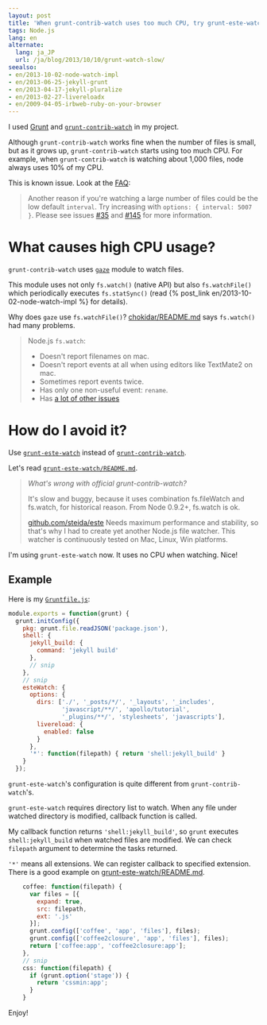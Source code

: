 ```yaml
---
layout: post
title: 'When grunt-contrib-watch uses too much CPU, try grunt-este-watch'
tags: Node.js
lang: en
alternate:
  lang: ja_JP
  url: /ja/blog/2013/10/10/grunt-watch-slow/
seealso:
- en/2013-10-02-node-watch-impl
- en/2013-06-25-jekyll-grunt
- en/2013-04-17-jekyll-pluralize
- en/2013-02-27-livereloadx
- en/2009-04-05-irbweb-ruby-on-your-browser
---
```

I used [Grunt] and [`grunt-contrib-watch`] in my project. 

Although `grunt-contrib-watch` works fine when the number of files is small, but as it grows up, `grunt-contrib-watch` starts using too much CPU. For example, when `grunt-contrib-watch` is watching about 1,000 files, node always uses 10% of my CPU.

This is known issue. Look at the [FAQ](https://github.com/gruntjs/grunt-contrib-watch/#why-is-the-watch-devouring-all-my-memorycpu):

> Another reason if you're watching a large number of files could be the low default `interval`. Try increasing with `options: { interval: 5007 }`. Please see issues [#35](https://github.com/gruntjs/grunt-contrib-watch/issues/35) and [#145](https://github.com/gruntjs/grunt-contrib-watch/issues/145) for more information.


What causes high CPU usage?
===========================

`grunt-contrib-watch` uses [`gaze`] module to watch files.

This module uses not only `fs.watch()` (native API) but also `fs.watchFile()` which periodically executes `fs.statSync()` (read {% post_link en/2013-10-02-node-watch-impl %} for details).

Why does `gaze` use `fs.watchFile()`? [chokidar/README.md](https://github.com/paulmillr/chokidar) says `fs.watch()` had many problems.

> Node.js `fs.watch`:
> 
> * Doesn't report filenames on mac.
> * Doesn't report events at all when using editors like TextMate2 on mac.
> * Sometimes report events twice.
> * Has only one non-useful event: `rename`.
> * Has [a lot of other issues](https://github.com/joyent/node/search?q=fs.watch&type=Issues)


How do I avoid it?
==================

Use [`grunt-este-watch`] instead of [`grunt-contrib-watch`].

Let's read [`grunt-este-watch/README.md`](https://github.com/steida/grunt-este-watch/blob/master/README.md).

> *What's wrong with official grunt-contrib-watch?*
>
> It's slow and buggy, because it uses combination fs.fileWatch and fs.watch, for
> historical reason. From Node 0.9.2+, fs.watch is ok.
> 
> [github.com/steida/este](http://github.com/steida/este) Needs maximum performance and
> stability, so that's why I had to create yet another Node.js file watcher.
> This watcher is continuously tested on Mac, Linux, Win platforms.

I'm using `grunt-este-watch` now. It uses no CPU when watching. Nice!


Example
-------

Here is my [`Gruntfile.js`](https://github.com/nitoyon/tech.nitoyon.com/blob/b1fd0f12a6318b200390d8a2934d5cb66e46d454/Gruntfile.js):

```javascript
module.exports = function(grunt) {
  grunt.initConfig({
    pkg: grunt.file.readJSON('package.json'),
    shell: {
      jekyll_build: {
        command: 'jekyll build'
      },
      // snip
    },
    // snip
    esteWatch: {
      options: {
        dirs: ['./', '_posts/*/', '_layouts', '_includes',
               'javascript/**/', 'apollo/tutorial',
               '_plugins/**/', 'stylesheets', 'javascripts'],
        livereload: {
          enabled: false
        }
      },
      '*': function(filepath) { return 'shell:jekyll_build' }
    }
  });
```

`grunt-este-watch`'s configuration is quite different from `grunt-contrib-watch`'s.

`grunt-este-watch` requires directory list to watch. When any file under watched directory is modified, callback function is called.

My callback function returns `'shell:jekyll_build'`, so `grunt` executes `shell:jekyll_build` when watched files are modified. We can check `filepath` argument to determine the tasks returned.

`'*'` means all extensions. We can register callback to specified extension. There is a good example on [grunt-este-watch/README.md](https://github.com/steida/grunt-este-watch/blob/master/README.md).

```javascript
    coffee: function(filepath) {
      var files = [{
        expand: true,
        src: filepath,
        ext: '.js'
      }];
      grunt.config(['coffee', 'app', 'files'], files);
      grunt.config(['coffee2closure', 'app', 'files'], files);
      return ['coffee:app', 'coffee2closure:app'];
    },
    // snip
    css: function(filepath) {
      if (grunt.option('stage')) {
        return 'cssmin:app';
      }
    }
```

Enjoy!

[Grunt]:  http://gruntjs.com/
[`grunt-contrib-watch`]: https://github.com/gruntjs/grunt-contrib-watch
[`gaze`]: https://github.com/shama/gaze
[`grunt-este-watch`]: https://github.com/steida/grunt-este-watch/
